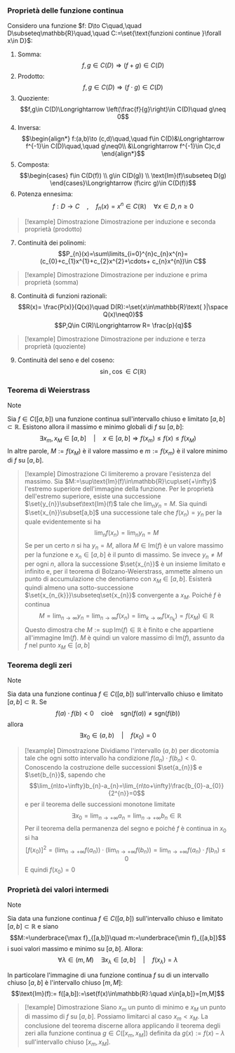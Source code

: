 ### Proprietà delle funzione continua

Considero una funzione $f: D\to C\quad,\quad D\subseteq\mathbb{R}\quad,\quad C:=\set{\text{funzioni continue }\forall x\in D}$:

1. Somma: $$f,g\in C(D)\Longrightarrow (f+g)\in C(D)$$
2. Prodotto: $$f,g\in C(D)\Longrightarrow (f\cdot g)\in C(D)$$
3. Quoziente: $$f,g\in C(D)\Longrightarrow \left(\frac{f}{g}\right)\in C(D)\quad g\neq 0$$
4. Inversa: $$\begin{align*}
f:(a,b)\to (c,d)\quad,\quad f\in C(D)&\Longrightarrow f^{-1}\in C(D)\quad,\quad g\neq0\\
&\Longrightarrow f^{-1}\in C)c,d
\end{align*}$$
5. Composta: $$\begin{cases}
f\in C(D(f)) \\
g\in C(D(g)) \\
\text{Im}(f)\subseteq D(g)
\end{cases}\Longrightarrow (f\circ g)\in C(D(f))$$
6. Potenza ennesima: $$f: D\to C\quad,\quad f_{n}(x)=x^{n}\in C(\mathbb{R})\quad\forall x\in D, n\geq 0$$
>[!example] Dimostrazione
>Dimostrazione per induzione e seconda proprietà (prodotto)

7. Continuità dei polinomi: $$P_{n}(x)=\sum\limits_{i=0}^{n}c_{n}x^{n}=(c_{0}+c_{1}x^{1}+c_{2}x^{2}+\cdots+ c_{n}x^{n})\in C$$
>[!example] Dimostrazione
>Dimostrazione per induzione e prima proprietà (somma)

8. Continuità di funzioni razionali: $$R(x)= \frac{P(x)}{Q(x)}\quad D(R):=\set{x\in\mathbb{R}\text{ }|\space Q(x)\neq0}$$$$P,Q\in C(R)\Longrightarrow R= \frac{p}{q}$$
>[!example] Dimostrazione
>Dimostrazione per induzione e terza proprietà (quoziente)

9. Continuità del seno e del coseno:
$$\sin,\cos\in C(\mathbb{R})$$

### Teorema di Weierstrass
>[!note]
>Sia $f\in C([a,b])$ una funzione continua sull'intervallo chiuso e limitato $[a,b]\subset\mathbb{R}$. Esistono allora il massimo e minimo globali di $f$ su $[a,b]$:
>$$\exists x_{m},x_{M}\in[a,b]\quad |\quad x\in[a,b]\Longrightarrow f(x_{m})\leq f(x)\leq f(x_{M})$$
>In altre parole, $M:=f(x_{M})$ è il valore massimo e $m:=f(x_{m})$ è il valore minimo di $f$ su $[a,b].$

>[!example] Dimostrazione
>Ci limiteremo a provare l'esistenza del massimo.
>Sia $M:=\sup\text{Im}(f)\in\mathbb{R}\cup\set{+\infty}$ l'estremo superiore dell'immagine della funzione. Per le proprietà dell'estremo superiore, esiste una successione $\set{y_{n}}\subset\text{Im}(f)$ tale che $\lim_{n}y_{n}=M$. Sia quindi $\set{x_{n}}\subset[a,b]$ una successione tale che $f(x_{n})=y_{n}$ per la quale evidentemente si ha $$\lim_{n}f(x_{n})=\lim_{n}y_{n}=M$$
>Se per un certo $n$ si ha $y_{n}=M$, allora $M\in\text{Im}(f)$ è un valore massimo per la funzione e $x_{n}\in[a,b]$ è il punto di massimo. Se invece $y_{n}\neq M$ per ogni $n$, allora la successione $\set{x_{n}}$ è un insieme limitato e infinito e, per il teorema di Bolzano-Weierstrass, ammette almeno un punto di accumulazione che denotiamo con $x_{M}\in[a,b]$. Esisterà quindi almeno una sotto-successione $\set{x_{n_{k}}}\subseteq\set{x_{n}}$ convergente a $x_{M}$. Poiché $f$ è continua$$M=\lim_{n\to\infty}y_{n}=\lim_{n\to\infty}f(x_{n})=\lim_{k\to\infty}f(x_{n_{k}})=f(x_{M})\in\mathbb{R}$$
>Questo dimostra che $M:=\sup\text{Im}(f)\in\mathbb{R}$ è finito e che appartiene all'immagine $\text{Im}(f)$. $M$ è quindi un valore massimo di $\text{Im}(f)$, assunto da $f$ nel punto $x_{M}\in[a,b]$
### Teorema degli zeri
>[!note]
>Sia data una funzione continua $f\in C([a,b])$ sull'intervallo chiuso e limitato $[a,b]\subset\mathbb{R}$. Se $$f(a)\cdot f(b)<0\quad\text{cioè}\quad\text{sgn}(f(a))\neq\text{sgn}(f(b))$$
allora $$\exists x_{0}\in(a,b)\quad |\quad f(x_{0})=0$$

>[!example] Dimostrazione
>Dividiamo l'intervallo $(a,b)$ per dicotomia tale che ogni sotto intervallo ha condizione $f(a_{n})\cdot f(b_{n})<0$. Conoscendo la costruzione delle successioni $\set{a_{n}}$ e $\set{b_{n}}$, sapendo che $$\lim_{n\to+\infty}b_{n}-a_{n}=\lim_{n\to+\infty}\frac{b_{0}-a_{0}}{2^{n}}=0$$
>e per il teorema delle successioni monotone limitate $$\exists x_{0}=\lim_{n\to+\infty}a_{n}=\lim_{n\to+\infty}b_{n}\in\mathbb{R}$$
>Per il teorema della permanenza del segno e poiché $f$ è continua in $x_{0}$ si ha $$[f(x_{0})]^{2}=\left(\lim_{n\to+\infty}f(a_{n})\right)\cdot\left(\lim_{n\to+\infty} f(b_{n})\right)=\lim_{n\to+\infty}f(a_{n})\cdot f(b_{n})\leq0$$
>E quindi $f(x_{0})=0$
### Proprietà dei valori intermedi
>[!note]
>Sia data una funzione continua $f\in C([a,b])$ sull'intervallo chiuso e limitato $[a,b]\subset\mathbb{R}$ e siano $$M:=\underbrace{\max f}_{[a,b]}\quad m:=\underbrace{\min f}_{[a,b]}$$
>i suoi valori massimo e minimo su $[a,b]$. Allora: $$\forall\lambda\in (m,M)\quad\exists x_{\lambda}\in[a,b]\quad |\quad f(x_{\lambda})=\lambda$$
>
>In particolare l'immagine di una funzione continua $f$ su di un intervallo chiuso $[a,b]$ è l'intervallo chiuso $[m,M]$: $$\text{Im}(f):= f([a,b]):=\set{f(x)\in\mathbb{R}:\quad x\in[a,b]}=[m,M]$$

>[!example] Dimostrazione
>Siano $x_{m}$ un punto di minimo e $x_{M}$ un punto di massimo di $f$ su $[a,b]$. Possiamo limitarci al caso $x_{m}<x_{M}$. La conclusione del teorema discerne allora applicando il teorema degli zeri alla funzione continua $g\in C([x_{m},x_{M}])$ definita da $g(x):=f(x)-\lambda$ sull'intervallo chiuso $[x_{m},x_{M}]$.



